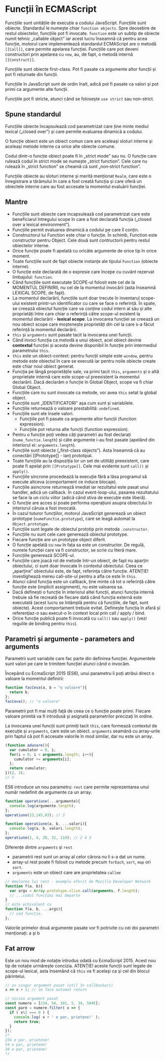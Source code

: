 # Funcții în ECMAScript

Funcțiile sunt unitățile de execuție a codului JavaScript.
Funcțiile sunt obiecte. Standardul le numește chiar `function objects`.
Spre deosebire de restul obiectelor, funcțiile pot fi invocate.
`function` este un subtip de obiecte numit tehnic „callable object” iar acest lucru înseamnă că pentru acea funcție, motorul care implementează standardul ECMAScript are o metodă `[[Call]]`, care permite apelarea funcției. Funcțiile care pot deveni constructori prin apelarea cu `new`, au, de fapt, o metodă internă `[[Construct]]`.

Funcțiile sunt obiecte first-class. Pot fi pasate ca argumente altor funcții și pot fi returnate din funcții.

Funcțiile în JavaScript sunt de ordin înalt, adică pot fi pasate ca valori și pot primi ca argumente alte funcții.

Funcțiile pot fi stricte, atunci când se folosește `use strict` sau non-strict.

## Spune standardul

Funcțiile obiecte încapsulează cod parametrizat care ține minte mediul lexical („closed over”) și care permite evaluarea dinamică a codului.

O funcție obiect este un obiect comun care are aceleași sloturi interne și aceleași metode interne ca orice alte obiecte comune.

Codul dintr-o funcție obiect poate fi în „strict mode” sau nu. O funcție care rulează codul în strict mode se numește „strict function”. Cele care nu rulează în „strict function” se cheamă că sunt „non‐strict function”.

Funcțiile obiecte au sloturi interne și merită menționat `Realm`, care este o înregistrare a tărâmului în care a fost creată funcția și care oferă un obiectele interne care au fost accesate la momentul evaluării funcției.

## Mantre

- Funcțiile sunt obiecte care incapsulează cod parametrizat care este beneficiarul întregului scope în care a fost declarată funcția („closed over a lexical environment”).
- Funcțiile permit evaluarea dinamică a codului pe care îl conțin.
- Constructorul lui Function este chiar o funcție. În schimb, Function este constructor pentru Object. Cele două sunt contructorii pentru restul obiectelor interne.
- Orice funcție poate fi apelată cu oricâte argumente de orice tip în orice moment.
- Toate funcțiile sunt de fapt obiecte instanțe ale tipului `Function` (obiecte interne).
- O funcție este declarată de o expresie care începe cu cuvânt rezervat limbajului: `function`.
- Când funcțiile sunt executate SCOPE-ul folosit este cel de la MOMENTUL DEFINIRII, nu cel de la momentul invocării (asta înseamnă LEXICAL SCOPE, de fapt).
- La momentul declarării, funcțiile sunt doar trecute în inventarul scope-ului existent printr-un identificator cu care se face o referință. În spate, se creează obiectul funcție care va conține codul intern al său și alte proprietăți între care chiar o referință către scope-ul existent la momentul declarării - **lexical scope**. La invocarea funcției se creează un nou obiect scope care moștenește proprietăți din cel la care s-a făcut referință la momentul declarării.
- `this` și `arguments` sunt pasate tacit la invocarea unei funcții.
- Când invoci funcția ca metodă a unui obiect, acel obiect devine **contextul** funcției și acesta devine disponibil în funcție prin intermediul parametrului `this`.
- `this` este un obiect-context: pentru funcții simple este `window`, pentru metode este obiectul în care se execută iar pentru noile obiecte create este chiar noul obiect generat.
- Funcția pe lângă proprietățile sale, va primi tacit `this`, `arguments` și o altă proprietate internă care este scope-ul preexistent la momentul declarării. Dacă declarăm o funcție în Global Object, scope va fi chiar Global Object.
- Funcțiile care nu sunt invocate ca metode, vor avea `this` setat la global object.
- Funcțiile sunt „IDENTIFICATORI" așa cum sunt și variabilele.
- Funcțiile returnează o valoare prestabilită: `undefined`.
- Funcțiile sunt ele însele valori.
  - Funcțiile pot fi pasate ca argumente altor funcții (function expression).
  - Funcțiile pot returna alte funcții (function expression).
- Pentru o funcție poți vedea câți parametri au fost declarați (`nume_functie.length`) și câte argumente i-au fost pasate (apelând din interiorul ei: `arguments.length`).
- Funcțiile sunt obiecte („first-class objects”). Asta înseamnă că au conectări [[Prototype]] - lanț prototipal.
- Toate funcțiile au la dispoziția lor un set de utilități preexistent, care poate fi apelat prin `[[Prototype]]`. Cele mai evidente sunt `call()` și `apply()`.
- Funcțiile sincrone procedează la execuție fără a lăsa programul să execute altceva (comportament ce induce blocaje).
- Funcțiile asincrone returnează imediat iar rezultatul este pasat unui handler, adică un callback. În cazul event-loop-ului, pasarea rezultatului se face la un ciclu viitor (adică când stiva de execuție este liberă).
- O funcție are acces și poate performa operațiuni asupra obiectului în interiorul căruia a fost invocată.
- În cazul tuturor funcțiilor, motorul JavaScript generează un obiect prototype (`numeFunctie.prototype`), care se leagă automat la `Object.prototype`.
- Funcțiile sunt legate de obiectul prototip prin metoda `.constructor`.
- Funcțiile nu sunt cele care generează obiectul prototype.
- Fiecare funcție are un prototype object diferit.
- O funcție apelată cu `new` în fața sa este un constructor. De regulă, numele funcției care va fi constructor, se scrie cu literă mare.
- Funcțiile generează SCOPE-ul.
- Funcțiile care joacă rol de metode într-un obiect, de fapt nu aparțin obiectului, ci sunt doar invocate în contextul obiectului. Ceea ce „aparține” obiectului este, de fapt, referința către funcție. ATENȚIE! investighează mereu call-site-ul pentru a afla ce este în `this`.
- Atunci când funcția este un callback, ține minte că tot o referință către funcție este (implicit assignment), nu este valoarea sa.
- Dacă definești o funcție în interiorul altei funcții, atunci funcția internă trebuie să fie recreată de fiecare dată când funcția externă este executată (acest lucru se întâmplă pentru că funcțiile, de fapt, sunt obiecte). Acest comportament trebuie evitat. Definește funcția în afară și referențiaz-o sau execut-o în context local prin call / apply / bind.
- Orice funcție publică poate fi invocată cu `call()` sau `apply()` (vezi regulile de binding pentru `this`).

## Parametri și argumente - parameters and arguments

Parametrii sunt variabile care fac parte din definirea funcției.
Argumentele sunt valori pe care le trimitem funcției atunci când o invocăm.

Începând cu EcmaScript 2015 (ES6), unui parametru îi poți atribui direct o valoare la momentul definirii:

```js
function facCeva(a, b = "o valoare"){
  return b;
};
facCeva(); // "o valoare"
```

Parametrii pot fi mai mulți față de ceea ce o funcție poate primi. Fiecare valoare primită va fi introdusă și asignată parametrilor precizați în ordine.

La invocarea unei funcții sunt primiți tacit `this`, care formează contextul de execuție și `arguments`, care este un obiect. `arguments` seamănă cu array-urile prin faptul că pot fi accesate valorile în mod similar, dar nu este un array.

```js
(function adunare(){
  var cumulator = 0, i;
  for(i = 0; i < arguments.length; i++){
    cumulator += arguments[i];
  };
  return cumulator;
})(2, 3);
// 5
```

ES6 introduce un nou parametru: `rest` care permite reprezentarea unui număr nedefinit de argumente ca un array.

```js
function operatiune(...argumente){
  console.log(argumente.length);
};
operatiune(23,145,83); // 3
```

```js
function operatiune(a, b, ...valori){
  console.log(a, b, valori.length);
};
operatiune(2, 4, 20, 32, 110); // 2 4 3
```

Diferențe dintre `arguments` și `rest`

- parametrii rest sunt un array al celor cărora nu li s-a dat un nume.
- array-ul rest poate fi folosit cu metode precum `forEach`, `sort`, `map` ori `sort`.
- `arguments` este un obiect care are proprietatea `callee`

```js
// emularea lui rest - exemplu oferit de Mozilla Developer Network
function f(a, b){
  var args = Array.prototype.slice.call(arguments, f.length);
  // ...codul funcției mai departe
}
// este echivalent cu
function f(a, b, ...args){
  // cod funcție.
};
```

Valorile primelor două argumente pasate vor fi potrivite cu cei doi parametri menționați: a și b

## Fat arrow

Este un nou mod de notație introdus odată cu EcmaScript 2015. Acest nou tip de notație urmărește concizia. ATENȚIE! aceste funcții sunt legate de scope-ul lexical, asta însemând că `this` va fi același ca și cel din blocul părintelui.

```js
// un singur argument pasat (util în callbackuri)
x => x + 1; // se face automat return

// niciun argument pasat
const numere = [234, 54, 101, 5, 34, 5045];
const pare = numere.filter( x => {
  if ( x%2 === 0 ) {
    console.log( x + ' e par, prietene!' );
    return true;
  }
});
/*
234 e par, prietene!
54 e par, prietene!
34 e par, prietene!
*/
```
